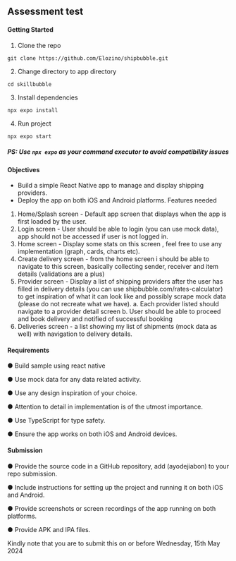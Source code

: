## Assessment test

#### Getting Started

1. Clone the repo
```
git clone https://github.com/Elozino/shipbubble.git
```
2. Change directory to app directory
```
cd skillbubble
```
3. Install dependencies
```
npx expo install
```

4. Run project
```
npx expo start
```

##### PS: Use `npx expo` as your command executor to avoid compatibility issues


#### Objectives
- Build a simple React Native app to manage and display shipping providers.
- Deploy the app on both iOS and Android platforms.
Features needed
1. Home/Splash screen - Default app screen that displays when the app is first loaded
by the user.
2. Login screen - User should be able to login (you can use mock data), app should
not be accessed if user is not logged in.
3. Home screen - Display some stats on this screen , feel free to use any
implementation (graph, cards, charts etc).
4. Create delivery screen - from the home screen i should be able to navigate to this
screen, basically collecting sender, receiver and item details (validations are a plus)
5. Provider screen - Display a list of shipping providers after the user has filled in
delivery details (you can use shipbubble.com/rates-calculator) to get inspiration of
what it can look like and possibly scrape mock data (please do not recreate what we
have).
a. Each provider listed should navigate to a provider detail screen
b. User should be able to proceed and book delivery and notified of successful
booking
6. Deliveries screen - a list showing my list of shipments (mock data as well) with
navigation to delivery details.

#### Requirements
● Build sample using react native

● Use mock data for any data related activity.

● Use any design inspiration of your choice.

● Attention to detail in implementation is of the utmost importance.

● Use TypeScript for type safety.

● Ensure the app works on both iOS and Android devices.

#### Submission
● Provide the source code in a GitHub repository, add (ayodejiabon) to your repo
submission.

● Include instructions for setting up the project and running it on both iOS and Android.

● Provide screenshots or screen recordings of the app running on both platforms.

● Provide APK and IPA files.

Kindly note that you are to submit this on or before Wednesday, 15th May 2024